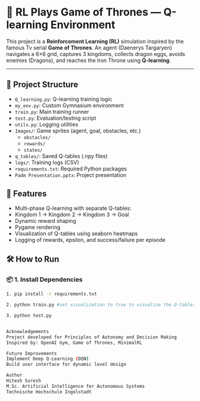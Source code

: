 # 🐉 RL Plays Game of Thrones — Q-learning Environment

This project is a **Reinforcement Learning (RL)** simulation inspired by the famous Tv serial **Game of Thrones**. An agent (Daenerys Targaryen) navigates a 6×6 grid, captures 3 kingdoms, collects dragon eggs, avoids enemies (Dragons), and reaches the Iron Throne using **Q-learning**.

---

## 📌 Project Structure

- `Q_learning.py`: Q-learning training logic  
- `my_env.py`: Custom Gymnasium environment  
- `train.py`: Main training runner  
- `test.py`: Evaluation/testing script  
- `utils.py`: Logging utilities  
- `Images/`: Game sprites (agent, goal, obstacles, etc.)  
  - `obstacles/`
  - `rewards/`
  - `states/`
- `q_tables/`: Saved Q-tables (.npy files)  
- `logs/`: Training logs (CSV)  
- `requirements.txt`: Required Python packages  
- `Padm Presentation.pptx`: Project presentation


## 🚀 Features

- Multi-phase Q-learning with separate Q-tables:
- Kingdom 1 → Kingdom 2 → Kingdom 3 → Goal
- Dynamic reward shaping
- Pygame rendering
- Visualization of Q-tables using seaborn heatmaps
- Logging of rewards, epsilon, and success/failure per episode

## 🛠️ How to Run

### 📦 1. Install Dependencies

```bash
1. pip install -r requirements.txt

2. python train.py #set visualization to true to visualize the Q-tables

3. python test.py


Acknowledgements
Project developed for Principles of Autonomy and Decision Making
Inspired by: OpenAI Gym, Game of Thrones, MinimalRL

Future Improvements
Implement Deep Q-Learning (DQN)
Build user interface for dynamic level design

Author
Hitesh Suresh
M.Sc. Artificial Intelligence for Autonomous Systems
Technische Hochschule Ingolstadt